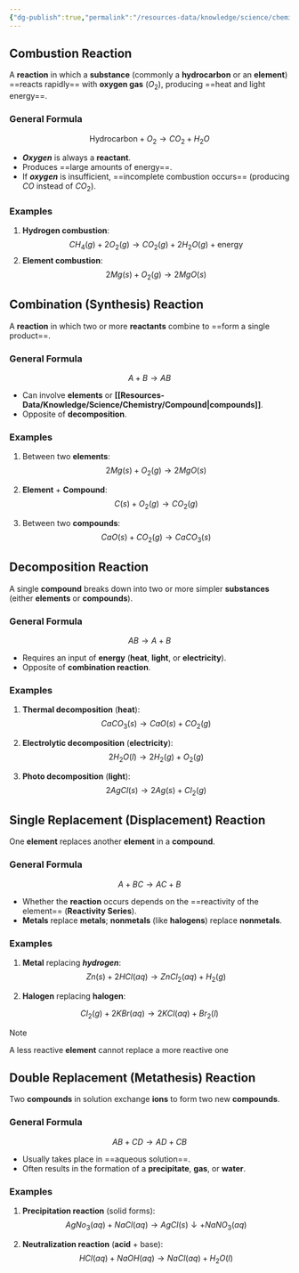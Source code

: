 ```yaml
---
{"dg-publish":true,"permalink":"/resources-data/knowledge/science/chemistry/chemical-reaction/types-of-chemical-reactions/"}
---
```


## Combustion Reaction
A **reaction** in which a **substance** (commonly a **hydrocarbon** or an **element**) ==reacts rapidly== with **oxygen gas** ($O_2$), producing ==heat and light energy==.

### General Formula
$$\text{Hydrocarbon} + O_2 \rightarrow CO_2 + H_2O$$

* ***Oxygen*** is always a **reactant**.
* Produces ==large amounts of energy==.
* If ***oxygen*** is insufficient, ==incomplete combustion occurs== (producing $CO$ instead of $CO_2$).

### Examples
1. **Hydrogen combustion**:
$$CH_4(g) + 2O_2(g) \rightarrow CO_2(g) + 2H_2O(g) + \text{energy}$$ 
2. **Element combustion**:
$$2Mg(s) + O_2(g) \rightarrow 2MgO(s)$$

## Combination (Synthesis) Reaction
A **reaction** in which two or more **reactants** combine to ==form a single product==.

### General Formula
$$A + B \rightarrow AB$$

* Can involve **elements** or **[[Resources-Data/Knowledge/Science/Chemistry/Compound\|compounds]]**.
* Opposite of **decomposition**.

### Examples
1. Between two **elements**:
$$2Mg(s) + O_2(g) \rightarrow 2MgO(s)$$

2. **Element** + **Compound**:
$$C(s) + O_2(g) \rightarrow CO_2(g)$$

3. Between two **compounds**:
$$CaO(s) + CO_2(g) \rightarrow CaCO_3(s)$$

## Decomposition Reaction
A single **compound** breaks down into two or more simpler **substances** (either **elements** or **compounds**).

### General Formula
$$AB \rightarrow A + B$$

* Requires an input of **energy** (**heat**, **light**, or **electricity**).
* Opposite of **combination reaction**.

### Examples
1. **Thermal decomposition** (**heat**):
$$CaCO_3(s) \rightarrow CaO(s) + CO_2(g)$$ 
2. **Electrolytic decomposition** (**electricity**):
$$2H_2O(l) \rightarrow 2H_2(g) + O_2(g)$$

3. **Photo decomposition** (**light**):
$$2AgCl(s) \rightarrow 2Ag(s) + Cl_2(g)$$

## Single Replacement (Displacement) Reaction
One **element** replaces another **element** in a **compound**.

### General Formula
$$A + BC \rightarrow AC + B$$

* Whether the **reaction** occurs depends on the ==reactivity of the element== (**Reactivity Series**).
* **Metals** replace **metals**; **nonmetals** (like **halogens**) replace **nonmetals**.

### Examples
1. **Metal** replacing ***hydrogen***:
$$Zn(s) + 2HCl(aq) \rightarrow ZnCl_2(aq) + H_2(g)$$

2. **Halogen** replacing **halogen**:

$$Cl_2(g) + 2KBr(aq) \rightarrow 2KCl(aq) + Br_2(l)$$

> [!note]
> A less reactive **element** cannot replace a more reactive one


## Double Replacement (Metathesis) Reaction
Two **compounds** in solution exchange **ions** to form two new **compounds**.

### General Formula
$$AB + CD \rightarrow AD + CB$$

* Usually takes place in ==aqueous solution==.
* Often results in the formation of a **precipitate**, **gas**, or **water**.

### Examples
1. **Precipitation reaction** (solid forms):
$$AgNo_3(aq) + NaCl(aq) \rightarrow AgCl(s)\downarrow + NaNO_3(aq)$$

2. **Neutralization reaction** (**acid** + base):
$$HCl(aq) + NaOH(aq) \rightarrow NaCl(aq) + H_2O(l)$$
